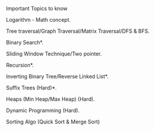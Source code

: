 Important Topics to know
 
 Logarithm - Math concept. 
 
 Tree traversal/Graph Traversal/Matrix Traversal/DFS & BFS. 
 
 Binary Search*. 
 
 Sliding Window Technique/Two pointer. 
 
 Recursion*. 
 
 Inverting Binary Tree/Reverse Linked List*. 
 
 Suffix Trees (Hard)*. 
 
 Heaps (Min Heap/Max Heap) (Hard). 
 
 Dynamic Programming (Hard). 
 
 Sorting Algo (Quick Sort & Merge Sort)
 
